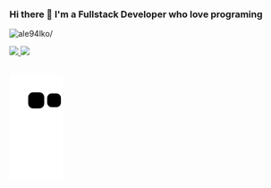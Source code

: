 ### Hi there 👋 I'm a Fullstack Developer who love programing
<p align="left"><img src=https://komarev.com/ghpvc/?username=ale94lko alt=ale94lko/></p>  

<div style="widht: 99%">
    <a href="https://github.com/ale94lko">
        <img height="160em" src="https://github-readme-stats.vercel.app/api?username=ale94lko&hide=issues&show_icons=true&theme=dark&include_all_commits=true&count_private=true&custom_title=GitHub%20Stats"/>
        <img height="160em" src="https://github-readme-stats.vercel.app/api/top-langs/?username=ale94lko&layout=compact&langs_count=7&theme=dark"/>
    </a>
</div>

##
<div>
    <img src="https://github.com/ale94lko/ale94lko/blob/output/github-contribution-grid-snake.svg"/>
</div>
